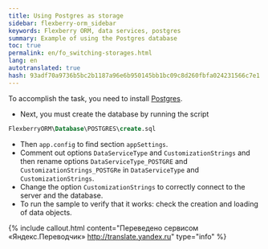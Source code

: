 ```yaml
--- 
title: Using Postgres as storage 
sidebar: flexberry-orm_sidebar 
keywords: Flexberry ORM, data services, postgres 
summary: Example of using the Postgres database 
toc: true 
permalink: en/fo_switching-storages.html 
lang: en 
autotranslated: true 
hash: 93adf70a9736b5bc2b1187a96e6b950145bb1bc09c8d260fbfa024231566c7e1 
--- 
```


To accomplish the task, you need to install [Postgres](http://www.postgresql.org/). 

* Next, you must create the database by running the script 

```sql
FlexberryORM\Database\POSTGRES\create.sql
``` 

* Then `app.config` to find section `appSettings`. 
* Comment out options `DataServiceType` and `CustomizationStrings` and then rename options `DataServiceType_POSTGRE` and `CustomizationStrings_POSTGRe` in `DataServiceType` and `CustomizationStrings`. 
* Change the option `CustomizationStrings` to correctly connect to the server and the database. 
* To run the sample to verify that it works: check the creation and loading of data objects. 



{% include callout.html content="Переведено сервисом «Яндекс.Переводчик» <http://translate.yandex.ru>" type="info" %}